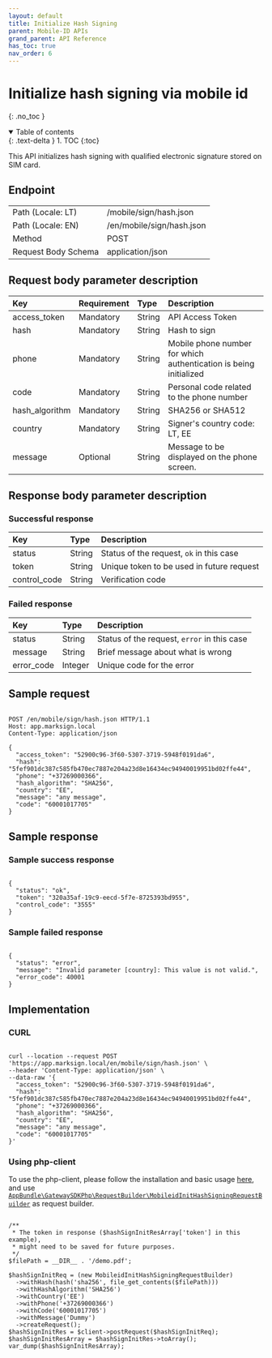 ```yaml
---
layout: default
title: Initialize Hash Signing
parent: Mobile-ID APIs
grand_parent: API Reference
has_toc: true
nav_order: 6
---
```


# Initialize hash signing via mobile id
{: .no_toc }

<details open markdown="block">
  <summary>
    Table of contents
  </summary>
  {: .text-delta }
1. TOC
{:toc}
</details>

This API initializes hash signing with qualified electronic signature stored on SIM card.

## Endpoint

<table>
  <tbody>
    <tr>
      <td>Path (Locale: LT)</td>
      <td>/mobile/sign/hash.json</td>
    </tr>
    <tr>
      <td>Path (Locale: EN)</td>
      <td>/en/mobile/sign/hash.json</td>
    </tr>
    <tr>
      <td>Method</td>
      <td>POST</td>
    </tr>
    <tr>
      <td>Request Body Schema</td>
      <td>application/json</td>
    </tr>
  </tbody>
</table>



## Request body parameter description

| Key | Requirement | Type | Description |
| :--- | :--- | :--- | :--- |
| access_token | Mandatory | String | API Access Token |
| hash | Mandatory | String | Hash to sign |
| phone | Mandatory | String | Mobile phone number for which authentication is being initialized |
| code | Mandatory | String | Personal code related to the phone number |
| hash_algorithm | Mandatory | String | SHA256 or SHA512 |
| country | Mandatory | String | Signer's country code: LT, EE |
| message | Optional | String | Message to be displayed on the phone screen. |


## Response body parameter description

### Successful response

| Key | Type | Description |
| :--- | :--- | :--- |
| status | String | Status of the request, `ok` in this case |
| token | String | Unique token to be used in future request |
| control_code | String | Verification code |


### Failed response

| Key | Type | Description |
| :--- | :--- | :--- |
| status | String | Status of the request, `error` in this case |
| message | String | Brief message about what is wrong |
| error_code | Integer | Unique code for the error |



## Sample request

```

POST /en/mobile/sign/hash.json HTTP/1.1
Host: app.marksign.local
Content-Type: application/json

{
  "access_token": "52900c96-3f60-5307-3719-5948f0191da6",
  "hash": "5fef901dc387c585fb470ec7887e204a23d8e16434ec94940019951bd02ffe44",
  "phone": "+37269000366",
  "hash_algorithm": "SHA256",
  "country": "EE",
  "message": "any message",
  "code": "60001017705"
}

```

## Sample response

### Sample success response

```

{
  "status": "ok",
  "token": "320a35af-19c9-eecd-5f7e-8725393bd955",
  "control_code": "3555"
}

```

### Sample failed response

```

{
  "status": "error",
  "message": "Invalid parameter [country]: This value is not valid.",
  "error_code": 40001
}

```

## Implementation

### CURL

```

curl --location --request POST 'https://app.marksign.local/en/mobile/sign/hash.json' \
--header 'Content-Type: application/json' \
--data-raw '{
  "access_token": "52900c96-3f60-5307-3719-5948f0191da6",
  "hash": "5fef901dc387c585fb470ec7887e204a23d8e16434ec94940019951bd02ffe44",
  "phone": "+37269000366",
  "hash_algorithm": "SHA256",
  "country": "EE",
  "message": "any message",
  "code": "60001017705"
}'

```

### Using php-client

To use the php-client, please follow the installation and basic usage [here](/documentation/sdk-php-client.html#usage), and use [`AppBundle\GatewaySDKPhp\RequestBuilder\MobileidInitHashSigningRequestBuilder`](/documentation/class-ref/GatewaySDKPhp/RequestBuilder/MobileidInitHashSigningRequestBuilder.html) as request builder.

```

/**
 * The token in response ($hashSignInitResArray['token'] in this example),
 * might need to be saved for future purposes.
 */
$filePath = __DIR__ . '/demo.pdf';

$hashSignInitReq = (new MobileidInitHashSigningRequestBuilder)
  ->withHash(hash('sha256', file_get_contents($filePath)))
  ->withHashAlgorithm('SHA256')
  ->withCountry('EE')
  ->withPhone('+37269000366')
  ->withCode('60001017705')
  ->withMessage('Dummy')
  ->createRequest();
$hashSignInitRes = $client->postRequest($hashSignInitReq);
$hashSignInitResArray = $hashSignInitRes->toArray();
var_dump($hashSignInitResArray);

```
